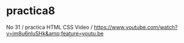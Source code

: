 # practica8
No 31 / practica HTML CSS Video / https://www.youtube.com/watch?v=im8u6nluSHk&amp;feature=youtu.be
